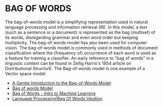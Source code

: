 # BAG OF WORDS

The bag-of-words model is a simplifying representation used in natural language processing and information retrieval (IR). In this model, a text (such as a sentence or a document) is represented as the bag (multiset) of its words, disregarding grammar and even word order but keeping multiplicity. The bag-of-words model has also been used for computer vision. The bag-of-words model is commonly used in methods of document classification where the (frequency of) occurrence of each word is used as a feature for training a classifier. An early reference to "bag of words" in a linguistic context can be found in Zellig Harris's 1954 article on Distributional StructurE. The Bag-of-words model is one example of a Vector space model.

- [A Gentle Introduction to the Bag-of-Words Model](https://machinelearningmastery.com/gentle-introduction-bag-words-model/)
- [Bag of words Model](https://www.engati.com/glossary/bag-of-words)
- [Bag of Words - Intro to Machine Learning](https://youtu.be/OGK9SHt8SWg)
- [Language Processing|Bag Of Words Intuition](https://youtu.be/IKgBLTeQQL8)